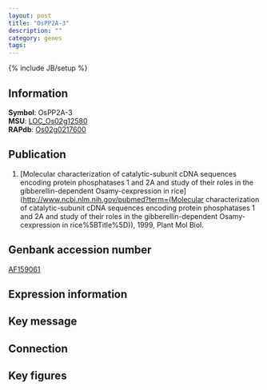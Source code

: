 ```yaml
---
layout: post
title: "OsPP2A-3"
description: ""
category: genes
tags: 
---
```

{% include JB/setup %}

## Information
__Symbol__: OsPP2A-3  
__MSU__: [LOC_Os02g12580](http://rice.plantbiology.msu.edu/cgi-bin/ORF_infopage.cgi?orf=LOC_Os02g12580)  
__RAPdb__: [Os02g0217600](http://rapdb.dna.affrc.go.jp/viewer/gbrowse_details/irgsp1?name=Os02g0217600)  

## Publication
1. [Molecular characterization of catalytic-subunit cDNA sequences encoding protein phosphatases 1 and 2A and study of their roles in the gibberellin-dependent Osamy-cexpression in rice](http://www.ncbi.nlm.nih.gov/pubmed?term=(Molecular characterization of catalytic-subunit cDNA sequences encoding protein phosphatases 1 and 2A and study of their roles in the gibberellin-dependent Osamy-cexpression in rice%5BTitle%5D)), 1999, Plant Mol Biol.

## Genbank accession number
[AF159061](http://www.ncbi.nlm.nih.gov/nuccore/AF159061)

## Expression information

## Key message

## Connection

## Key figures


